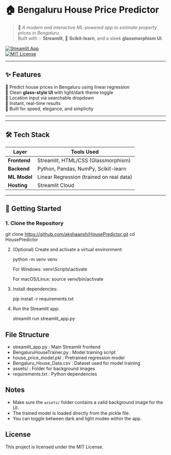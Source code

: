 # 🏠 Bengaluru House Price Predictor

> 🌆 *A modern and interactive ML-powered app to estimate property prices in Bengaluru.*  
> Built with 💡 **Streamlit**, 🧠 **Scikit-learn**, and a sleek **glassmorphism UI**.

[![Streamlit App](https://img.shields.io/badge/🚀%20Live%20App-Click%20Here-brightgreen?style=for-the-badge)](https://housepredictor-dyyk36n9dpxqwdwjhsqdaa.streamlit.app/)  
[![MIT License](https://img.shields.io/github/license/akshaanxh/HousePredictor?style=flat-square)](LICENSE)

---

## ✨ Features

🔹 Predict house prices in Bengaluru using linear regression  
🔹 Clean **glass-style UI** with light/dark theme toggle  
🔹 Location input via searchable dropdown  
🔹 Instant, real-time results  
🔹 Built for speed, elegance, and simplicity

---

---

## 🛠️ Tech Stack

| Layer        | Tools Used                              |
|--------------|------------------------------------------|
| **Frontend** | Streamlit, HTML/CSS (Glassmorphism)      |
| **Backend**  | Python, Pandas, NumPy, Scikit-learn      |
| **ML Model** | Linear Regression (trained on real data) |
| **Hosting**  | Streamlit Cloud                          |

---

## 🚀 Getting Started

### 1. Clone the Repository

git clone https://github.com/akshaanxh/HousePredictor.git
cd HousePredictor

2. (Optional) Create and activate a virtual environment:

   python -m venv venv

   For Windows:
   venv\Scripts\activate

   For macOS/Linux:
   source venv/bin/activate

3. Install dependencies:

   pip install -r requirements.txt

4. Run the Streamlit app:

   streamlit run streamlit_app.py

## File Structure

- streamlit_app.py : Main Streamlit frontend
- BengaluruHouseTrainer.py : Model training script
- house_price_model.pkl : Pretrained regression model
- Bengaluru_House_Data.csv : Dataset used for model training
- assets/ : Folder for background images
- requirements.txt : Python dependencies

## Notes

- Make sure the `assets/` folder contains a valid background image for the UI.
- The trained model is loaded directly from the pickle file.
- You can toggle between dark and light modes within the app.

## License

This project is licensed under the MIT License.
